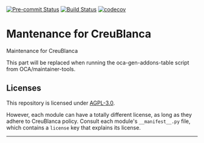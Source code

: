 
<!-- /!\ Non OCA Context : Set here the badge of your runbot / runboat instance. -->
[![Pre-commit Status](https://github.com/tegin/cb-maintenance/actions/workflows/pre-commit.yml/badge.svg?branch=16.0)](https://github.com/tegin/cb-maintenance/actions/workflows/pre-commit.yml?query=branch%3A16.0)
[![Build Status](https://github.com/tegin/cb-maintenance/actions/workflows/test.yml/badge.svg?branch=16.0)](https://github.com/tegin/cb-maintenance/actions/workflows/test.yml?query=branch%3A16.0)
[![codecov](https://codecov.io/gh/tegin/cb-maintenance/branch/16.0/graph/badge.svg)](https://codecov.io/gh/tegin/cb-maintenance)
<!-- /!\ Non OCA Context : Set here the badge of your translation instance. -->

<!-- /!\ do not modify above this line -->

# Mantenance for CreuBlanca

Maintenance for CreuBlanca

<!-- /!\ do not modify below this line -->

<!-- prettier-ignore-start -->

[//]: # (addons)

This part will be replaced when running the oca-gen-addons-table script from OCA/maintainer-tools.

[//]: # (end addons)

<!-- prettier-ignore-end -->

## Licenses

This repository is licensed under [AGPL-3.0](LICENSE).

However, each module can have a totally different license, as long as they adhere to CreuBlanca
policy. Consult each module's `__manifest__.py` file, which contains a `license` key
that explains its license.

----
<!-- /!\ Non OCA Context : Set here the full description of your organization. -->

